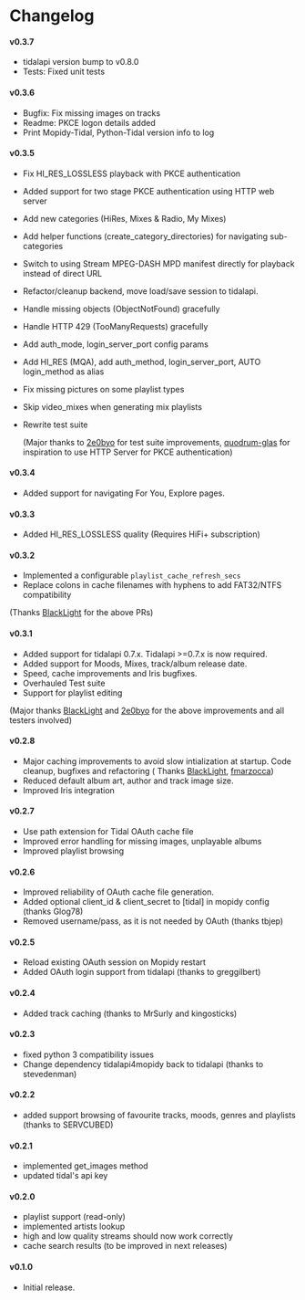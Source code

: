 # Changelog

#### v0.3.7

- tidalapi version bump to v0.8.0
- Tests: Fixed unit tests

#### v0.3.6

- Bugfix: Fix missing images on tracks
- Readme: PKCE logon details added
- Print Mopidy-Tidal, Python-Tidal version info to log

#### v0.3.5

- Fix HI_RES_LOSSLESS playback with PKCE authentication
- Added support for two stage PKCE authentication using HTTP web server
- Add new categories (HiRes, Mixes & Radio, My Mixes)
- Add helper functions (create_category_directories) for navigating sub-categories
- Switch to using Stream MPEG-DASH MPD manifest directly for playback instead of direct URL
- Refactor/cleanup backend, move load/save session to tidalapi.
- Handle missing objects (ObjectNotFound) gracefully
- Handle HTTP 429 (TooManyRequests) gracefully
- Add auth_mode, login_server_port config params
- Add HI_RES (MQA), add auth_method, login_server_port, AUTO login_method as alias
- Fix missing pictures on some playlist types
- Skip video_mixes when generating mix playlists
- Rewrite test suite

  (Major thanks to [2e0byo](https://github.com/2e0byo) for test suite
  improvements, [quodrum-glas](https://github.com/quodrum-glas) for inspiration to use HTTP Server for PKCE
  authentication)

#### v0.3.4

- Added support for navigating For You, Explore pages.

#### v0.3.3

- Added HI_RES_LOSSLESS quality (Requires HiFi+ subscription)

#### v0.3.2

- Implemented a configurable `playlist_cache_refresh_secs`
- Replace colons in cache filenames with hyphens to add FAT32/NTFS compatibility

(Thanks [BlackLight](https://github.com/BlackLight) for the above PRs)

#### v0.3.1

- Added support for tidalapi 0.7.x. Tidalapi >=0.7.x is now required.
- Added support for Moods, Mixes, track/album release date.
- Speed, cache improvements and Iris bugfixes.
- Overhauled Test suite
- Support for playlist editing

(Major thanks [BlackLight](https://github.com/BlackLight) and [2e0byo](https://github.com/2e0byo) for the above
improvements and all testers involved)

#### v0.2.8

- Major caching improvements to avoid slow intialization at startup. Code cleanup, bugfixes and refactoring (
  Thanks [BlackLight](https://github.com/BlackLight), [fmarzocca](https://github.com/fmarzocca))
- Reduced default album art, author and track image size.
- Improved Iris integration

#### v0.2.7

- Use path extension for Tidal OAuth cache file
- Improved error handling for missing images, unplayable albums
- Improved playlist browsing

#### v0.2.6

- Improved reliability of OAuth cache file generation.
- Added optional client_id & client_secret to [tidal] in mopidy config (thanks Glog78)
- Removed username/pass, as it is not needed by OAuth (thanks tbjep)

#### v0.2.5

- Reload existing OAuth session on Mopidy restart
- Added OAuth login support from tidalapi (thanks to greggilbert)

#### v0.2.4

- Added track caching (thanks to MrSurly and kingosticks)

#### v0.2.3

- fixed python 3 compatibility issues
- Change dependency tidalapi4mopidy back to tidalapi (thanks to stevedenman)

#### v0.2.2

- added support browsing of favourite tracks, moods, genres and playlists (thanks to SERVCUBED)

#### v0.2.1

- implemented get_images method
- updated tidal's api key

#### v0.2.0

- playlist support (read-only)
- implemented artists lookup
- high and low quality streams should now work correctly
- cache search results (to be improved in next releases)

#### v0.1.0

- Initial release.
